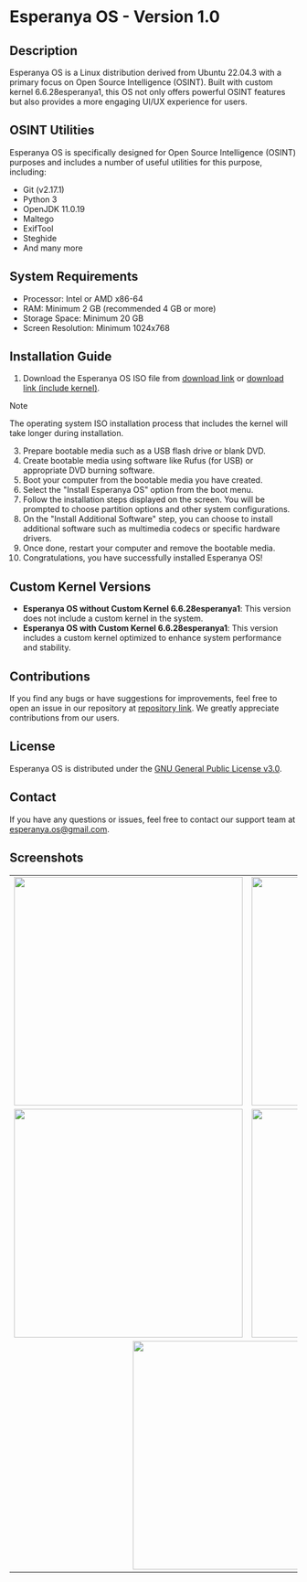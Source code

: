 # Esperanya OS - Version 1.0

## Description
Esperanya OS is a Linux distribution derived from Ubuntu 22.04.3 with a primary focus on Open Source Intelligence (OSINT). Built with custom kernel 6.6.28esperanya1, this OS not only offers powerful OSINT features but also provides a more engaging UI/UX experience for users.

## OSINT Utilities
Esperanya OS is specifically designed for Open Source Intelligence (OSINT) purposes and includes a number of useful utilities for this purpose, including:
- Git (v2.17.1)
- Python 3
- OpenJDK 11.0.19
- Maltego
- ExifTool
- Steghide
- And many more

## System Requirements
- Processor: Intel or AMD x86-64
- RAM: Minimum 2 GB (recommended 4 GB or more)
- Storage Space: Minimum 20 GB
- Screen Resolution: Minimum 1024x768

## Installation Guide
1. Download the Esperanya OS ISO file from [download link] or [download link (include kernel)].
> [!NOTE]  
> The operating system ISO installation process that includes the kernel will take longer during installation.
3. Prepare bootable media such as a USB flash drive or blank DVD.
4. Create bootable media using software like Rufus (for USB) or appropriate DVD burning software.
5. Boot your computer from the bootable media you have created.
6. Select the "Install Esperanya OS" option from the boot menu.
7. Follow the installation steps displayed on the screen. You will be prompted to choose partition options and other system configurations.
8. On the "Install Additional Software" step, you can choose to install additional software such as multimedia codecs or specific hardware drivers.
9. Once done, restart your computer and remove the bootable media.
10. Congratulations, you have successfully installed Esperanya OS!

## Custom Kernel Versions
- **Esperanya OS without Custom Kernel 6.6.28esperanya1**: This version does not include a custom kernel in the system.
- **Esperanya OS with Custom Kernel 6.6.28esperanya1**: This version includes a custom kernel optimized to enhance system performance and stability.

## Contributions
If you find any bugs or have suggestions for improvements, feel free to open an issue in our repository at [repository link]. We greatly appreciate contributions from our users.

## License
Esperanya OS is distributed under the [GNU General Public License v3.0](LICENSE).

## Contact
If you have any questions or issues, feel free to contact our support team at esperanya.os@gmail.com.

## Screenshots
<table>
  <tr>
    <td><img src="https://github.com/dzikrimaulana87/esperanya-os/assets/45265319/9c060748-6a21-46e6-8bd9-c896bc0c97f3" width="400"></td>
    <td><img src="https://github.com/dzikrimaulana87/esperanya-os/assets/45265319/33a7b057-3c04-4807-8149-e74ffcf5b001" width="400"></td>
  </tr>
  <tr>
    <td><img src="https://github.com/dzikrimaulana87/esperanya-os/assets/45265319/76c0661c-8fea-4f48-aa2e-25bd0af4933d" width="400"></td>
    <td><img src="https://github.com/dzikrimaulana87/esperanya-os/assets/45265319/07b5944b-cf33-4108-90cc-974f44501a5a" width="400"></td>
  </tr>
  <tr>
    <td colspan="2" style="text-align:center;"><img src="https://github.com/dzikrimaulana87/esperanya-os/assets/45265319/19298a8a-d9f7-459d-9d6a-7e0f34e46f1e" width="400" style="display:block;margin:auto;"></td>
  </tr>
</table>

[download link]: https://drive.google.com/drive/folders/1ih-j6UqcdKdKYWF_D5cevy64iI6bJYus?usp=sharing
[repository link]: https://github.com/dzikrimaulana87/esperanya-os/
[download link (include kernel)]: https://drive.google.com/drive/folders/1ME0Y3qTuO8ekegIyvW8XkcPzGoRx3Jza?usp=sharing
